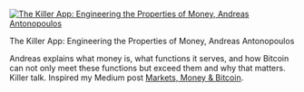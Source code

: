 [![The Killer App: Engineering the Properties of Money, Andreas Antonopoulos](http://img.youtube.com/vi/MxIrc1rxhyI/0.jpg)](https://youtu.be/MxIrc1rxhyI ", The Killer App: Engineering the Properties of Money")

<p id="title">The Killer App: Engineering the Properties of Money, Andreas Antonopoulos</p>

Andreas explains what money is, what functions it serves, and how Bitcoin can not only meet these functions but exceed them and why that matters. Killer talk. Inspired my Medium post [Markets, Money & Bitcoin](https://medium.com/@jordanmmck/markets-money-bitcoin-96e5539bceef).
